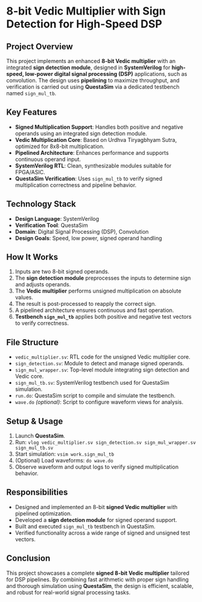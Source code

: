 # **8-bit Vedic Multiplier with Sign Detection for High-Speed DSP**

## **Project Overview**
This project implements an enhanced **8-bit Vedic multiplier** with an integrated **sign detection module**, designed in **SystemVerilog** for **high-speed, low-power digital signal processing (DSP)** applications, such as convolution. The design uses **pipelining** to maximize throughput, and verification is carried out using **QuestaSim** via a dedicated testbench named `sign_mul_tb`.

## **Key Features**
- **Signed Multiplication Support**: Handles both positive and negative operands using an integrated sign detection module.
- **Vedic Multiplication Core**: Based on Urdhva Tiryagbhyam Sutra, optimized for 8x8-bit multiplication.
- **Pipelined Architecture**: Enhances performance and supports continuous operand input.
- **SystemVerilog RTL**: Clean, synthesizable modules suitable for FPGA/ASIC.
- **QuestaSim Verification**: Uses `sign_mul_tb` to verify signed multiplication correctness and pipeline behavior.

## **Technology Stack**
- **Design Language**: SystemVerilog
- **Verification Tool**: QuestaSim
- **Domain**: Digital Signal Processing (DSP), Convolution
- **Design Goals**: Speed, low power, signed operand handling

## **How It Works**
1. Inputs are two 8-bit signed operands.
2. The **sign detection module** preprocesses the inputs to determine sign and adjusts operands.
3. The **Vedic multiplier** performs unsigned multiplication on absolute values.
4. The result is post-processed to reapply the correct sign.
5. A pipelined architecture ensures continuous and fast operation.
6. **Testbench `sign_mul_tb`** applies both positive and negative test vectors to verify correctness.

## **File Structure**
- `vedic_multiplier.sv`: RTL code for the unsigned Vedic multiplier core.
- `sign_detection.sv`: Module to detect and manage signed operands.
- `sign_mul_wrapper.sv`: Top-level module integrating sign detection and Vedic core.
- `sign_mul_tb.sv`: SystemVerilog testbench used for QuestaSim simulation.
- `run.do`: QuestaSim script to compile and simulate the testbench.
- `wave.do` *(optional)*: Script to configure waveform views for analysis.

## **Setup & Usage**
1. Launch **QuestaSim**.
2. Run: `vlog vedic_multiplier.sv sign_detection.sv sign_mul_wrapper.sv sign_mul_tb.sv`
3. Start simulation: `vsim work.sign_mul_tb`
4. (Optional) Load waveforms: `do wave.do`
5. Observe waveform and output logs to verify signed multiplication behavior.

## **Responsibilities**
- Designed and implemented an 8-bit **signed Vedic multiplier** with pipelined optimization.
- Developed a **sign detection module** for signed operand support.
- Built and executed `sign_mul_tb` testbench in QuestaSim.
- Verified functionality across a wide range of signed and unsigned test vectors.

## **Conclusion**
This project showcases a complete **signed 8-bit Vedic multiplier** tailored for DSP pipelines. By combining fast arithmetic with proper sign handling and thorough simulation using **QuestaSim**, the design is efficient, scalable, and robust for real-world signal processing tasks.

